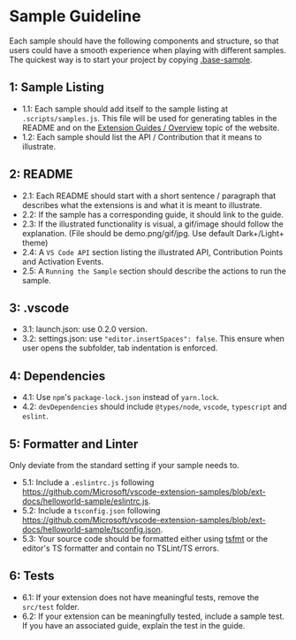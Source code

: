 # Sample Guideline

Each sample should have the following components and structure, so that users could have a smooth experience when playing with different samples.
The quickest way is to start your project by copying [.base-sample](https://github.com/Microsoft/vscode-extension-samples/tree/master/.base-sample).

## 1: Sample Listing

- 1.1: Each sample should add itself to the sample listing at `.scripts/samples.js`. This file will be used for generating tables in the README and on the [Extension Guides / Overview](https://code.visualstudio.com/api/extension-guides/overview) topic of the website.
- 1.2: Each sample should list the API / Contribution that it means to illustrate.

## 2: README

- 2.1: Each README should start with a short sentence / paragraph that describes what the extensions is and what it is meant to illustrate.
- 2.2: If the sample has a corresponding guide, it should link to the guide.
- 2.3: If the illustrated functionality is visual, a gif/image should follow the explanation. (File should be demo.png/gif/jpg. Use default Dark+/Light+ theme)
- 2.4: A `VS Code API` section listing the illustrated API, Contribution Points and Activation Events.
- 2.5: A `Running the Sample` section should describe the actions to run the sample.

## 3: .vscode

- 3.1: launch.json: use 0.2.0 version.
- 3.2: settings.json: use `"editor.insertSpaces": false`. This ensure when user opens the subfolder, tab indentation is enforced.

## 4: Dependencies

- 4.1: Use `npm`'s `package-lock.json` instead of `yarn.lock`.
- 4.2: `devDependencies` should include `@types/node`, `vscode`, `typescript` and `eslint`.

## 5: Formatter and Linter

Only deviate from the standard setting if your sample needs to.

- 5.1: Include a `.eslintrc.js` following https://github.com/Microsoft/vscode-extension-samples/blob/ext-docs/helloworld-sample/eslintrc.js.
- 5.2: Include a `tsconfig.json` following https://github.com/Microsoft/vscode-extension-samples/blob/ext-docs/helloworld-sample/tsconfig.json.
- 5.3: Your source code should be formatted either using [tsfmt](https://github.com/vvakame/typescript-formatter) or the editor's TS formatter and contain no TSLint/TS errors.

## 6: Tests

- 6.1: If your extension does not have meaningful tests, remove the `src/test` folder.
- 6.2: If your extension can be meaningfully tested, include a sample test. If you have an associated guide, explain the test in the guide.